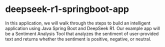 # deepseek-r1-springboot-app
In this application, we will walk through the steps to build an intelligent application using Java Spring Boot and DeepSeek R1. Our example app will be a Sentiment Analysis Tool that analyzes the sentiment of user-provided text and returns whether the sentiment is positive, negative, or neutral.

